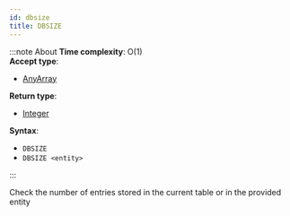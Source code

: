 ```yaml
---
id: dbsize
title: DBSIZE
---
```


:::note About
**Time complexity**: O(1)  
**Accept type**:

- [AnyArray](../../protocol/data-types#any-array)

**Return type**:

- [Integer](../../protocol/skyhash#unsigned-integers-)

**Syntax**:

- `DBSIZE`
- `DBSIZE <entity>`

:::

Check the number of entries stored in the current table or in the provided entity
